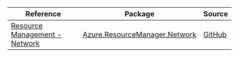 | Reference | Package | Source |
|---|---|---|
|[Resource Management - Network](resourcemanager.network-readme.md)|[Azure.ResourceManager.Network](https://www.nuget.org/packages/Azure.ResourceManager.Network)|[GitHub](https://github.com/Azure/azure-sdk-for-net/blob/main/sdk/network/Azure.ResourceManager.Network)|
